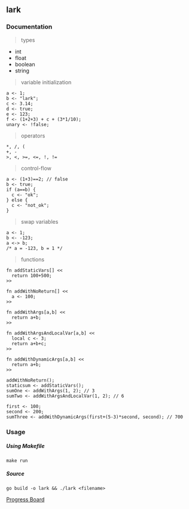 ## lark
> 

### Documentation
> types

- int
- float
- boolean
- string

> variable initialization

```
a <- 1;
b <- "lark";
c <- 3.14;
d <- true;
e <- 123;
f <- (1+2+3) + c + (3*1/10);
unary <- !false;
```

> operators

```
*, /, (
+, -
>, <, >=, <=, !, !=
```

> control-flow

```
a <- (1+3)==2; // false
b <- true;
if (a==b) {
  c <- "ok";
} else {
  c <- "not_ok";
}
```

> swap variables

```
a <- 1;
b <- -123;
a <-> b;
/* a = -123, b = 1 */
```

> functions

```
fn addStaticVars[] <<
  return 100+500;
>>

fn addWithNoReturn[] <<
  a <- 100;
>>

fn addWithArgs[a,b] <<
  return a+b;
>>

fn addWithArgsAndLocalVar[a,b] <<
  local c <- 3;
  return a+b+c;
>>

fn addWithDynamicArgs[a,b] <<
  return a+b;
>>

addWithNoReturn();
staticsum <- addStaticVars();
sumOne <- addWithArgs(1, 2); // 3
sumTwo <- addWithArgsAndLocalVar(1, 2); // 6

first <- 100;
second <- 200;
sumThree <- addWithDynamicArgs(first+(5-3)*second, second); // 700
```

### Usage
##### Using Makefile
`make run`

##### Source
`go build -o lark && ./lark <filename>`

[Progress Board](https://trello.com/b/1qAWAjZS/lark)
